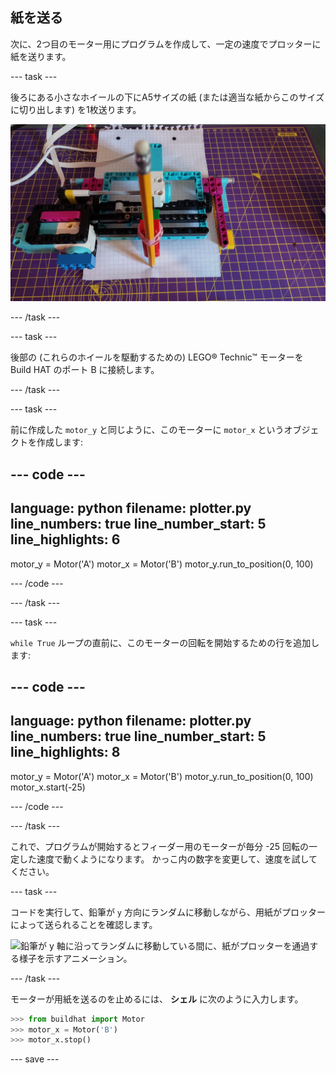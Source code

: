 ## 紙を送る

次に、2つ目のモーター用にプログラムを作成して、一定の速度でプロッターに紙を送ります。

--- task ---

後ろにある小さなホイールの下にA5サイズの紙 (または適当な紙からこのサイズに切り出します) を1枚送ります。

![紙がプロッターの裏側から送られてくるので、鉛筆の先が紙の縁に載っています。](images/paper_in.jpg)

--- /task ---

--- task ---

後部の (これらのホイールを駆動するための) LEGO® Technic™ モーターを Build HAT のポート B に接続します。

--- /task ---

--- task ---

前に作成した `motor_y` と同じように、このモーターに `motor_x` というオブジェクトを作成します:

--- code ---
---
language: python filename: plotter.py line_numbers: true line_number_start: 5
line_highlights: 6
---

motor_y = Motor('A') motor_x = Motor('B') motor_y.run_to_position(0, 100)

--- /code ---

--- /task ---

--- task ---

`while True` ループの直前に、このモーターの回転を開始するための行を追加します:

--- code ---
---
language: python filename: plotter.py line_numbers: true line_number_start: 5
line_highlights: 8
---

motor_y = Motor('A') motor_x = Motor('B') motor_y.run_to_position(0, 100) motor_x.start(-25)

--- /code ---

--- /task ---

これで、プログラムが開始するとフィーダー用のモーターが毎分 -25 回転の一定した速度で動くようになります。 かっこ内の数字を変更して、速度を試してください。

--- task ---

コードを実行して、鉛筆が `y` 方向にランダムに移動しながら、用紙がプロッターによって送られることを確認します。

![鉛筆が y 軸に沿ってランダムに移動している間に、紙がプロッターを通過する様子を示すアニメーション。](images/feeding_paper.gif)

--- /task ---

モーターが用紙を送るのを止めるには、 **シェル** に次のように入力します。

```python
>>> from buildhat import Motor
>>> motor_x = Motor('B')
>>> motor_x.stop()
```

--- save ---


